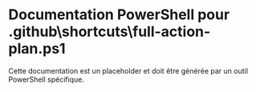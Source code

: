 # Documentation PowerShell pour .github\shortcuts\full-action-plan.ps1

Cette documentation est un placeholder et doit être générée par un outil PowerShell spécifique.

